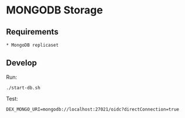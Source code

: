 # MONGODB Storage

## Requirements
    * MongoDB replicaset

## Develop
Run:
```
./start-db.sh
```
Test:
```
DEX_MONGO_URI=mongodb://localhost:27021/oidc?directConnection=true
```


